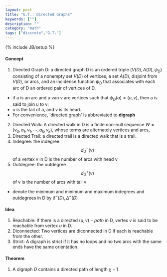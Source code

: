 ```yaml
---
layout: post
title: "G.T.: Directed Graphs"
keywords: [""]
description: ""
category: "math"
tags: ["discrete","G.T."]
---
```

{% include JB/setup %}

#### Concept
1. Directed Graph D: a directed graph D is an ordered triple $(V(D),A(D),\psi_D)$ consisting of 
a nonempty set $V(D)$ of vertices, a set $A(D)$, disjoint from $V(D)$, or arcs,
and an incidence function $\psi_D$ that associates with each arc of D an ordered
pair of vertices of D.
- if a is an arc and u van v are vertices such that $\psi_D (a)=(u,v)$, then a
  is said to join u to v;
- u is the tail of a, and v is its head.
- For convenience, 'directed graph' is abbreviated to **digraph**
2. Directed Walk: A directed walk in D is a finite non-null sequence
   $W=(v_0,a_1,v_1,\cdots,a_k,v_k)$, whose terms are alternately vertices and
   arcs,
3. Directed Trail: a directed trail is a directed walk that is a trail.
4. Indegree: the indegree $$
d_{\mathrm{D}}^{-}(v)
$$ of a vertex v in D is the number of arcs with head v
5. Outdegree: the outdegree $$
d_{\mathrm{D}}^{+}(v)
$$ of v is the number of arcs with tail v
- denote the minimum and minimum and maximum indegrees and outdegrees in D by
  $\delta^{-} (D), \Delta^{-} (D)$

#### Idea
1. Reachable: If there is a directed $(u,v)-path$ in D, vertex $v$ is said to be
   reachable from vertex $u$ in D.
2. Diconnected: Two vertices are diconnected in D if each is reachable from the
   other.
3. Strict: A digraph is strict if it has no loops and no two arcs with the same
   ends have the same orientation.

#### Theorem
1. A digraph $D$ contains a directed path of length $\chi-1$

